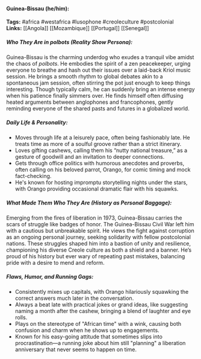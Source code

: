 #### Guinea-Bissau (he/him):  
**Tags:** #africa #westafrica #lusophone #creoleculture #postcolonial  
**Links:** [[Angola]] [[Mozambique]] [[Portugal]] [[Senegal]]

##### Who They Are in *polbots* (Reality Show Persona):  
Guinea-Bissau is the charming underdog who exudes a tranquil vibe amidst the chaos of *polbots*. He embodies the spirit of a zen peacekeeper, urging everyone to breathe and hash out their issues over a laid-back Kriol music session. He brings a smooth rhythm to global debates akin to a spontaneous jam session, often stirring the pot just enough to keep things interesting. Though typically calm, he can suddenly bring an intense energy when his patience finally simmers over. He finds himself often diffusing heated arguments between anglophones and francophones, gently reminding everyone of the shared pasts and futures in a globalized world.

##### Daily Life & Personality:  
- Moves through life at a leisurely pace, often being fashionably late. He treats time as more of a soulful groove rather than a strict itinerary. 
- Loves gifting cashews, calling them his “nutty national treasure,” as a gesture of goodwill and an invitation to deeper connections.
- Gets through office politics with humorous anecdotes and proverbs, often calling on his beloved parrot, Orango, for comic timing and mock fact-checking.
- He's known for hosting impromptu storytelling nights under the stars, with Orango providing occasional dramatic flair with his squawks.

##### What Made Them Who They Are (History as Personal Baggage):  
Emerging from the fires of liberation in 1973, Guinea-Bissau carries the scars of struggle like badges of honor. The Guinea-Bissau Civil War left him with a cautious but unbreakable spirit. He views the fight against corruption as an ongoing personal journey, seeking solidarity with fellow postcolonial nations. These struggles shaped him into a bastion of unity and resilience, championing his diverse Creole culture as both a shield and a banner. He’s proud of his history but ever wary of repeating past mistakes, balancing pride with a desire to mend and reform.

##### Flaws, Humor, and Running Gags:  
- Consistently mixes up capitals, with Orango hilariously squawking the correct answers much later in the conversation.
- Always a beat late with practical jokes or grand ideas, like suggesting naming a month after the cashew, bringing a blend of laughter and eye rolls.
- Plays on the stereotype of "African time" with a wink, causing both confusion and charm when he shows up to engagements.
- Known for his easy-going attitude that sometimes slips into procrastination—a running joke about him still "planning" a liberation anniversary that never seems to happen on time.
